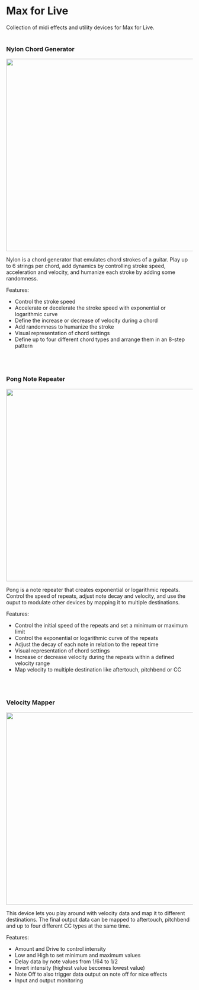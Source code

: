 # Max for Live
Collection of midi effects and utility devices for Max for Live.
<br>
<br>


### Nylon Chord Generator

<img src="https://raw.githubusercontent.com/cvolm/max/master/Images/nylon.jpg" width="518">

Nylon is a chord generator that emulates chord strokes of a guitar. Play up to 6 strings per chord, add dynamics by controlling stroke speed, acceleration and velocity, and humanize each stroke by adding some randomness.

Features:
* Control the stroke speed
* Accelerate or decelerate the stroke speed with exponential or logarithmic curve
* Define the increase or decrease of velocity during a chord
* Add randomness to humanize the stroke
* Visual representation of chord settings
* Define up to four different chord types and arrange them in an 8-step pattern
<br>
<br>


### Pong Note Repeater

<img src="https://raw.githubusercontent.com/cvolm/max/master/Images/pong.jpg" width="518">

Pong is a note repeater that creates exponential or logarithmic repeats. Control the speed of repeats, adjust note decay and velocity, and use the ouput to modulate other devices by mapping it to multiple destinations. 

Features:
* Control the initial speed of the repeats and set a minimum or maximum limit
* Control the exponential or logarithmic curve of the repeats
* Adjust the decay of each note in relation to the repeat time
* Visual representation of chord settings
* Increase or decrease velocity during the repeats within a defined velocity range
* Map velocity to multiple destination like aftertouch, pitchbend or CC
<br>
<br>


### Velocity Mapper

<img src="https://raw.githubusercontent.com/cvolm/max/master/Images/velo.jpg" width="518">

This device lets you play around with velocity data and map it to different destinations. The final output data can be mapped to aftertouch, pitchbend and up to four different CC types at the same time.

Features:
* Amount and Drive to control intensity
* Low and High to set minimum and maximum values
* Delay data by note values from 1/64 to 1/2
* Invert intensity (highest value becomes lowest value)
* Note Off to also trigger data output on note off for nice effects
* Input and output monitoring
<br>
<br>